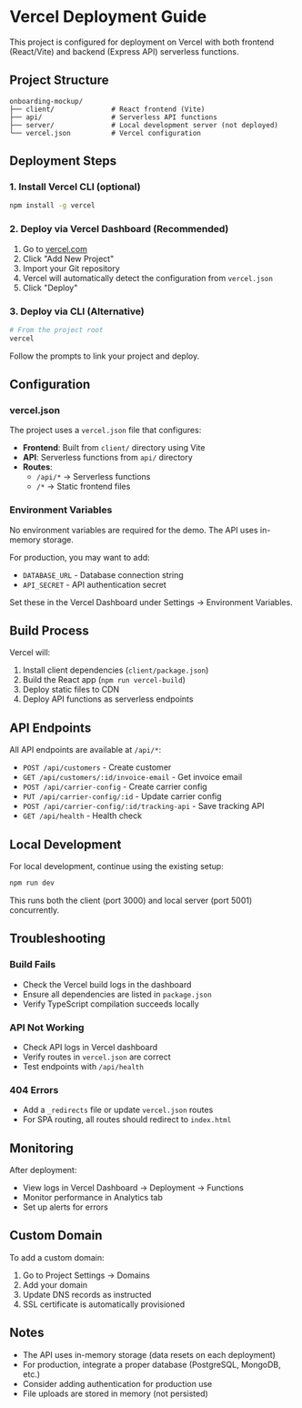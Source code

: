# Vercel Deployment Guide

This project is configured for deployment on Vercel with both frontend (React/Vite) and backend (Express API) serverless functions.

## Project Structure

```
onboarding-mockup/
├── client/              # React frontend (Vite)
├── api/                 # Serverless API functions
├── server/              # Local development server (not deployed)
└── vercel.json          # Vercel configuration
```

## Deployment Steps

### 1. Install Vercel CLI (optional)

```bash
npm install -g vercel
```

### 2. Deploy via Vercel Dashboard (Recommended)

1. Go to [vercel.com](https://vercel.com)
2. Click "Add New Project"
3. Import your Git repository
4. Vercel will automatically detect the configuration from `vercel.json`
5. Click "Deploy"

### 3. Deploy via CLI (Alternative)

```bash
# From the project root
vercel
```

Follow the prompts to link your project and deploy.

## Configuration

### vercel.json

The project uses a `vercel.json` file that configures:
- **Frontend**: Built from `client/` directory using Vite
- **API**: Serverless functions from `api/` directory
- **Routes**:
  - `/api/*` → Serverless functions
  - `/*` → Static frontend files

### Environment Variables

No environment variables are required for the demo. The API uses in-memory storage.

For production, you may want to add:
- `DATABASE_URL` - Database connection string
- `API_SECRET` - API authentication secret

Set these in the Vercel Dashboard under Settings → Environment Variables.

## Build Process

Vercel will:
1. Install client dependencies (`client/package.json`)
2. Build the React app (`npm run vercel-build`)
3. Deploy static files to CDN
4. Deploy API functions as serverless endpoints

## API Endpoints

All API endpoints are available at `/api/*`:

- `POST /api/customers` - Create customer
- `GET /api/customers/:id/invoice-email` - Get invoice email
- `POST /api/carrier-config` - Create carrier config
- `PUT /api/carrier-config/:id` - Update carrier config
- `POST /api/carrier-config/:id/tracking-api` - Save tracking API
- `GET /api/health` - Health check

## Local Development

For local development, continue using the existing setup:

```bash
npm run dev
```

This runs both the client (port 3000) and local server (port 5001) concurrently.

## Troubleshooting

### Build Fails

- Check the Vercel build logs in the dashboard
- Ensure all dependencies are listed in `package.json`
- Verify TypeScript compilation succeeds locally

### API Not Working

- Check API logs in Vercel dashboard
- Verify routes in `vercel.json` are correct
- Test endpoints with `/api/health`

### 404 Errors

- Add a `_redirects` file or update `vercel.json` routes
- For SPA routing, all routes should redirect to `index.html`

## Monitoring

After deployment:
- View logs in Vercel Dashboard → Deployment → Functions
- Monitor performance in Analytics tab
- Set up alerts for errors

## Custom Domain

To add a custom domain:
1. Go to Project Settings → Domains
2. Add your domain
3. Update DNS records as instructed
4. SSL certificate is automatically provisioned

## Notes

- The API uses in-memory storage (data resets on each deployment)
- For production, integrate a proper database (PostgreSQL, MongoDB, etc.)
- Consider adding authentication for production use
- File uploads are stored in memory (not persisted)
